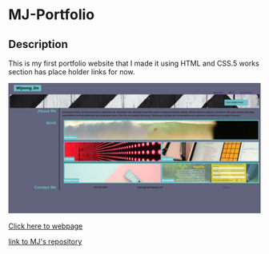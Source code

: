 # MJ-Portfolio

## Description
This is my first portfolio website that I made it using HTML and CSS.5 works section has place holder links for now.


![screen shot](assets/images/screencapture-127-0-0-1-5500-MJ-Portfolio-MJ-portfolio-web-index-html-2023-10-31-23_20_49.png)



[Click here to webpage](https://salala1005.github.io/MJ-portfolio-web/)

[link to MJ's repository](https://github.com/Salala1005/MJ-portfolio-web)